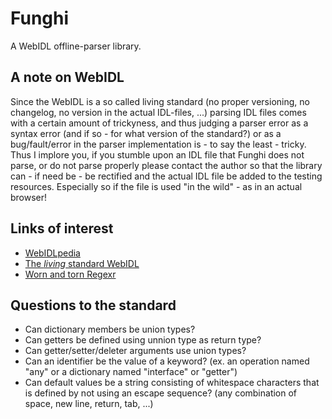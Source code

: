 # Funghi
A WebIDL offline-parser library.

## A note on WebIDL
Since the WebIDL is a so called living standard (no proper versioning, no changelog, no version in the actual IDL-files, ...) 
parsing IDL files comes with a certain amount of trickyness,
and thus judging a parser error as a syntax error (and if so - for what version of the standard?) or as a bug/fault/error 
in the parser implementation is - to say the least - tricky. Thus I implore you, if you stumble upon an IDL file that 
Funghi does not parse, or do not parse properly please contact the author so that the library can - if need be - be 
rectified and the actual IDL file be added to the testing resources. Especially so if the file is used "in the wild" - 
as in an actual browser!

## Links of interest
* [WebIDLpedia](https://dontcallmedom.github.io/webidlpedia/)
* [The *living* standard WebIDL](https://webidl.spec.whatwg.org/)
* [Worn and torn Regexr](https://regexr.com/)

## Questions to the standard
* Can dictionary members be union types?
* Can getters be defined using unnion type as return type?
* Can getter/setter/deleter arguments use union types?
* Can an identifier be the value of a keyword? (ex. an operation named "any" or a dictionary named "interface" or "getter")
* Can default values be a string consisting of whitespace characters that is defined by not using an escape sequence? (any combination of space, new line, return, tab, ...)
